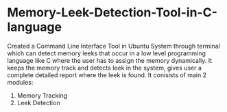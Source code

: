 # Memory-Leek-Detection-Tool-in-C-language
Created a Command Line Interface Tool in Ubuntu System through terminal which can detect memory leeks that occur in a low level programming language like C where the user has to assign the memory dynamically.
It keeps the memory track and detects leek in the system, gives user a complete detailed report where the leek is found.
It conisists of main 2 modules:
1. Memory Tracking
2. Leek Detection

